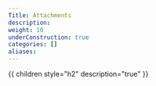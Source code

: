 ```yaml
---
Title: Attachments
description:
weight: 10
underConstruction: true
categories: []
aliases:
---
```


{{ children style="h2" description="true" }}
